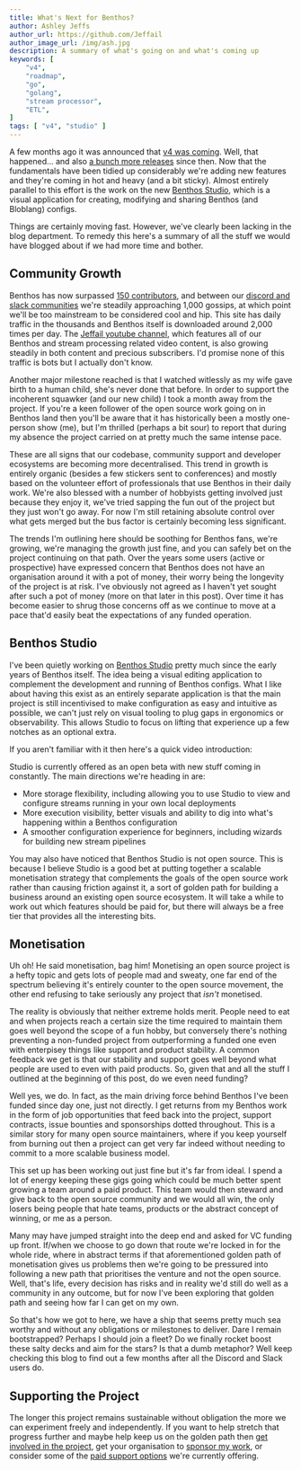 ```yaml
---
title: What's Next for Benthos?
author: Ashley Jeffs
author_url: https://github.com/Jeffail
author_image_url: /img/ash.jpg
description: A summary of what's going on and what's coming up
keywords: [
    "v4",
    "roadmap",
    "go",
    "golang",
    "stream processor",
    "ETL",
]
tags: [ "v4", "studio" ]
---
```


A few months ago it was announced that [v4 was coming](/blog/2022/03/03/v4-coming). Well, that happened... and also [a bunch more releases](https://github.com/benthosdev/benthos/blob/main/CHANGELOG.md) since then. Now that the fundamentals have been tidied up considerably we're adding new features and they're coming in hot and heavy (and a bit sticky). Almost entirely parallel to this effort is the work on the new [Benthos Studio](https://studio.benthos.dev), which is a visual application for creating, modifying and sharing Benthos (and Bloblang) configs.

Things are certainly moving fast. However, we've clearly been lacking in the blog department. To remedy this here's a summary of all the stuff we would have blogged about if we had more time and bother.

<!--truncate-->

## Community Growth

Benthos has now surpassed [150 contributors][contributors], and between our [discord and slack communities][community] we're steadily approaching 1,000 gossips, at which point we'll be too mainstream to be considered cool and hip. This site has daily traffic in the thousands and Benthos itself is downloaded around 2,000 times per day. The [Jeffail youtube channel][jeffail-youtube], which features all of our Benthos and stream processing related video content, is also growing steadily in both content and precious subscribers. I'd promise none of this traffic is bots but I actually don't know.

Another major milestone reached is that I watched witlessly as my wife gave birth to a human child, she's never done that before. In order to support the incoherent squawker (and our new child) I took a month away from the project. If you're a keen follower of the open source work going on in Benthos land then you'll be aware that it has historically been a mostly one-person show (me), but I'm thrilled (perhaps a bit sour) to report that during my absence the project carried on at pretty much the same intense pace.

These are all signs that our codebase, community support and developer ecosystems are becoming more decentralised. This trend in growth is entirely organic (besides a few stickers sent to conferences) and mostly based on the volunteer effort of professionals that use Benthos in their daily work. We're also blessed with a number of hobbyists getting involved just because they enjoy it, we've tried sapping the fun out of the project but they just won't go away. For now I'm still retaining absolute control over what gets merged but the bus factor is certainly becoming less significant.

The trends I'm outlining here should be soothing for Benthos fans, we're growing, we're managing the growth just fine, and you can safely bet on the project continuing on that path. Over the years some users (active or prospective) have expressed concern that Benthos does not have an organisation around it with a pot of money, their worry being the longevity of the project is at risk. I've obviously not agreed as I haven't yet sought after such a pot of money (more on that later in this post). Over time it has become easier to shrug those concerns off as we continue to move at a pace that'd easily beat the expectations of any funded operation.

## Benthos Studio

I've been quietly working on [Benthos Studio][benthos-studio] pretty much since the early years of Benthos itself. The idea being a visual editing application to complement the development and running of Benthos configs. What I like about having this exist as an entirely separate application is that the main project is still incentivised to make configuration as easy and intuitive as possible, we can't just rely on visual tooling to plug gaps in ergonomics or observability. This allows Studio to focus on lifting that experience up a few notches as an optional extra.

If you aren't familiar with it then here's a quick video introduction:

<!-- import ReactPlayer from 'react-player/youtube'; -->

<div className='container margin-vert--lg'>
  <div className='row row--no-gutters'>
    <ReactPlayer
        className='col'
        height='300px'
        url='https://www.youtube.com/embed/WT90ePOzSWY'
        controls={true}
    />
  </div>
</div>

Studio is currently offered as an open beta with new stuff coming in constantly. The main directions we're heading in are:

- More storage flexibility, including allowing you to use Studio to view and configure streams running in your own local deployments
- More execution visibility, better visuals and ability to dig into what's happening within a Benthos configuration
- A smoother configuration experience for beginners, including wizards for building new stream pipelines

You may also have noticed that Benthos Studio is not open source. This is because I believe Studio is a good bet at putting together a scalable monetisation strategy that complements the goals of the open source work rather than causing friction against it, a sort of golden path for building a business around an existing open source ecosystem. It will take a while to work out which features should be paid for, but there will always be a free tier that provides all the interesting bits.

## Monetisation

Uh oh! He said monetisation, bag him! Monetising an open source project is a hefty topic and gets lots of people mad and sweaty, one far end of the spectrum believing it's entirely counter to the open source movement, the other end refusing to take seriously any project that _isn't_ monetised.

The reality is obviously that neither extreme holds merit. People need to eat and when projects reach a certain size the time required to maintain them goes well beyond the scope of a fun hobby, but conversely there's nothing preventing a non-funded project from outperforming a funded one even with enterpisey things like support and product stability. A common feedback we get is that our stability and support goes well beyond what people are used to even with paid products. So, given that and all the stuff I outlined at the beginning of this post, do we even need funding?

Well yes, we do. In fact, as the main driving force behind Benthos I've been funded since day one, just not directly. I get returns from my Benthos work in the form of job opportunities that feed back into the project, support contracts, issue bounties and sponsorships dotted throughout. This is a similar story for many open source maintainers, where if you keep yourself from burning out then a project can get very far indeed without needing to commit to a more scalable business model.

This set up has been working out just fine but it's far from ideal. I spend a lot of energy keeping these gigs going which could be much better spent growing a team around a paid product. This team would then steward and give back to the open source community and we would all win, the only losers being people that hate teams, products or the abstract concept of winning, or me as a person.

Many may have jumped straight into the deep end and asked for VC funding up front. If/when we choose to go down that route we're locked in for the whole ride, where in abstract terms if that aforementioned golden path of monetisation gives us problems then we're going to be pressured into following a new path that prioritises the venture and not the open source. Well, that's life, every decision has risks and in reality we'd still do well as a community in any outcome, but for now I've been exploring that golden path and seeing how far I can get on my own.

So that's how we got to here, we have a ship that seems pretty much sea worthy and without any obligations or milestones to deliver. Dare I remain bootstrapped? Perhaps I should join a fleet? Do we finally rocket boost these salty decks and aim for the stars? Is that a dumb metaphor? Well keep checking this blog to find out a few months after all the Discord and Slack users do.

## Supporting the Project

The longer this project remains sustainable without obligation the more we can experiment freely and independently. If you want to help stretch that progress further and maybe help keep us on the golden path then [get involved in the project][open-source], get your organisation to [sponsor my work][sponsor-jeffail], or consider some of the [paid support options][paid-support] we're currently offering.

[benthos-studio]: https://studio.benthos.dev
[contributors]: https://github.com/benthosdev/benthos/graphs/contributors
[community]: /community
[jeffail-youtube]: https://www.youtube.com/c/Jeffail
[sponsor-jeffail]: https://github.com/sponsors/Jeffail
[open-source]: https://github.com/benthosdev/benthos
[paid-support]: /support#paid-services
